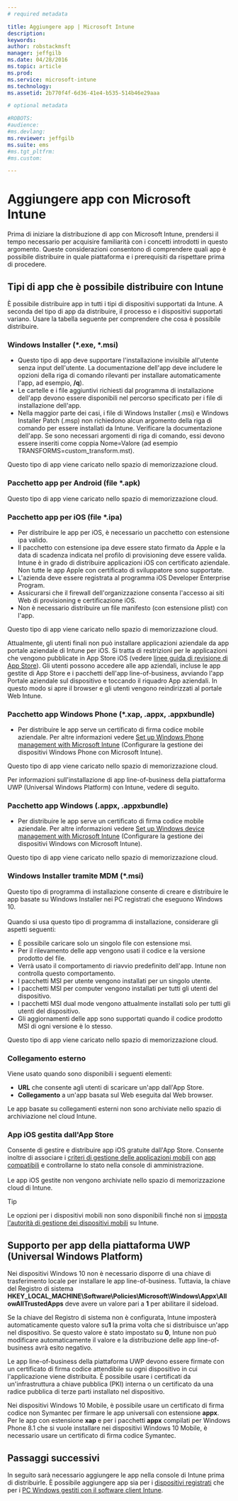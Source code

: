 ```yaml
---
# required metadata

title: Aggiungere app | Microsoft Intune
description:
keywords:
author: robstackmsft
manager: jeffgilb
ms.date: 04/28/2016
ms.topic: article
ms.prod:
ms.service: microsoft-intune
ms.technology:
ms.assetid: 2b770f4f-6d36-41e4-b535-514b46e29aaa

# optional metadata

#ROBOTS:
#audience:
#ms.devlang:
ms.reviewer: jeffgilb
ms.suite: ems
#ms.tgt_pltfrm:
#ms.custom:

---
```


# Aggiungere app con Microsoft Intune
Prima di iniziare la distribuzione di app con Microsoft Intune, prendersi il tempo necessario per acquisire familiarità con i concetti introdotti in questo argomento. Queste considerazioni consentono di comprendere quali app è possibile distribuire in quale piattaforma e i prerequisiti da rispettare prima di procedere.

## Tipi di app che è possibile distribuire con Intune
È possibile distribuire app in tutti i tipi di dispositivi supportati da Intune. A seconda del tipo di app da distribuire, il processo e i dispositivi supportati variano. Usare la tabella seguente per comprendere che cosa è possibile distribuire.


### **Windows Installer (&#42;.exe, &#42;.msi)**
- Questo tipo di app deve supportare l'installazione invisibile all'utente senza input dell'utente. La documentazione dell'app deve includere le opzioni della riga di comando rilevanti per installare automaticamente l'app, ad esempio, **/q**).
- Le cartelle e i file aggiuntivi richiesti dal programma di installazione dell'app devono essere disponibili nel percorso specificato per i file di installazione dell'app.
- Nella maggior parte dei casi, i file di Windows Installer (.msi) e Windows Installer Patch (.msp) non richiedono alcun argomento della riga di comando per essere installati da Intune. Verificare la documentazione dell'app. Se sono necessari argomenti di riga di comando, essi devono essere inseriti come coppia Nome=Valore (ad esempio TRANSFORMS=custom_transform.mst).

Questo tipo di app viene caricato nello spazio di memorizzazione cloud.
### **Pacchetto app per Android (file &#42;.apk)**
Questo tipo di app viene caricato nello spazio di memorizzazione cloud.
### **Pacchetto app per iOS (file &#42;.ipa)**
- Per distribuire le app per iOS, è necessario un pacchetto con estensione ipa valido.
- Il pacchetto con estensione ipa deve essere stato firmato da Apple e la data di scadenza indicata nel profilo di provisioning deve essere valida. Intune è in grado di distribuire applicazioni iOS con certificato aziendale. Non tutte le app Apple con certificato di sviluppatore sono supportate.
- L'azienda deve essere registrata al programma iOS Developer Enterprise Program.
- Assicurarsi che il firewall dell'organizzazione consenta l'accesso ai siti Web di provisioning e certificazione iOS.
- Non è necessario distribuire un file manifesto (con estensione plist) con l'app.

Questo tipo di app viene caricato nello spazio di memorizzazione cloud.

Attualmente, gli utenti finali non può installare applicazioni aziendale da app portale aziendale di Intune per iOS. Si tratta di restrizioni per le applicazioni che vengono pubblicate in App Store iOS (vedere [linee guida di revisione di App Store](https://developer.apple.com/app-store/review/guidelines/)). Gli utenti possono accedere alle app aziendali, incluse le app gestite di App Store e i pacchetti dell'app line-of-business, avviando l'app Portale aziendale sul dispositivo e toccando il riquadro App aziendali. In questo modo si apre il browser e gli utenti vengono reindirizzati al portale Web Intune.

### **Pacchetto app Windows Phone (&#42;.xap, .appx, .appxbundle)**
- Per distribuire le app serve un certificato di firma codice mobile aziendale. Per altre informazioni vedere [Set up Windows Phone management with Microsoft Intune](set-up-windows-phone-management-with-microsoft-intune.md) (Configurare la gestione dei dispositivi Windows Phone con Microsoft Intune).

Questo tipo di app viene caricato nello spazio di memorizzazione cloud.

Per informazioni sull'installazione di app line-of-business della piattaforma UWP (Universal Windows Platform) con Intune, vedere di seguito.

### **Pacchetto app Windows (.appx, .appxbundle)**
- Per distribuire le app serve un certificato di firma codice mobile aziendale. Per altre informazioni vedere [Set up Windows device management with Microsoft Intune](set-up-windows-device-management-with-microsoft-intune.md) (Configurare la gestione dei dispositivi Windows con Microsoft Intune).

Questo tipo di app viene caricato nello spazio di memorizzazione cloud.
### **Windows Installer tramite MDM (&#42;.msi)**
Questo tipo di programma di installazione consente di creare e distribuire le app basate su Windows Installer nei PC registrati che eseguono Windows 10.<br /><br />Quando si usa questo tipo di programma di installazione, considerare gli aspetti seguenti:
- È possibile caricare solo un singolo file con estensione msi.
- Per il rilevamento delle app vengono usati il codice e la versione prodotto del file.
- Verrà usato il comportamento di riavvio predefinito dell'app. Intune non controlla questo comportamento.
- I pacchetti MSI per utente vengono installati per un singolo utente.
- I pacchetti MSI per computer vengono installati per tutti gli utenti del dispositivo.
- I pacchetti MSI dual mode vengono attualmente installati solo per tutti gli utenti del dispositivo.
- Gli aggiornamenti delle app sono supportati quando il codice prodotto MSI di ogni versione è lo stesso.

Questo tipo di app viene caricato nello spazio di memorizzazione cloud.
### **Collegamento esterno**
Viene usato quando sono disponibili i seguenti elementi:
- **URL** che consente agli utenti di scaricare un'app dall'App Store.
- **Collegamento** a un'app basata sul Web eseguita dal Web browser.

Le app basate su collegamenti esterni non sono archiviate nello spazio di archiviazione nel cloud Intune.
### **App iOS gestita dall'App Store**
Consente di gestire e distribuire app iOS gratuite dall'App Store. Consente inoltre di associare i [criteri di gestione delle applicazioni mobili](configure-and-deploy-mobile-application-management-policies-in-the-microsoft-intune-console.md) con [app compatibili](https://www.microsoft.com/en-us/server-cloud/products/microsoft-intune/partners.aspx) e controllarne lo stato nella console di amministrazione.<br /><br />Le app iOS gestite non vengono archiviate nello spazio di memorizzazione cloud di Intune.
> [!TIP]
> Le opzioni per i dispositivi mobili non sono disponibili finché non si [imposta l'autorità di gestione dei dispositivi mobili](get-ready-to-enroll-devices-in-microsoft-intune.md) su Intune.

## Supporto per app della piattaforma UWP (Universal Windows Platform)
Nei dispositivi Windows 10 non è necessario disporre di una chiave di trasferimento locale per installare le app line-of-business. Tuttavia, la chiave del Registro di sistema **HKEY_LOCAL_MACHINE\Software\Policies\Microsoft\Windows\Appx\AllowAllTrustedApps** deve avere un valore pari a **1** per abilitare il sideload.

Se la chiave del Registro di sistema non è configurata, Intune imposterà automaticamente questo valore su**1** la prima volta che si distribuisce un'app nel dispositivo. Se questo valore è stato impostato su **0**, Intune non può modificare automaticamente il valore e la distribuzione delle app line-of-business avrà esito negativo.

Le app line-of-business della piattaforma UWP devono essere firmate con un certificato di firma codice attendibile su ogni dispositivo in cui l'applicazione viene distribuita. È possibile usare i certificati da un'infrastruttura a chiave pubblica (PKI) interna o un certificato da una radice pubblica di terze parti installato nel dispositivo.

Nei dispositivi Windows 10 Mobile, è possibile usare un certificato di firma codice non Symantec per firmare le app universali con estensione **appx**. Per le app con estensione **xap** e per i pacchetti **appx** compilati per Windows Phone 8.1 che si vuole installare nei dispositivi Windows 10 Mobile, è necessario usare un certificato di firma codice Symantec.

## Passaggi successivi 

In seguito sarà necessario aggiungere le app nella console di Intune prima di distribuirle. È possibile aggiungere app sia per i [dispositivi registrati](add-apps-for-mobile-devices-in-microsoft-intune.md) che per i [PC Windows gestiti con il software client Intune](add-apps-for-windows-pcs-in-microsoft-intune.md).

<!--HONumber=May16_HO1-->


